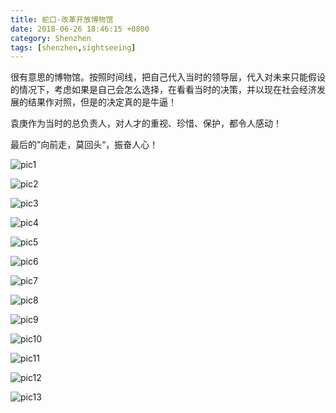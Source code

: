 ```yaml
---
title: 蛇口·改革开放博物馆
date: 2018-06-26 18:46:15 +0800
category: Shenzhen
tags: [shenzhen,sightseeing]
---
```


很有意思的博物馆。按照时间线，把自己代入当时的领导层，代入对未来只能假设的情况下，考虑如果是自己会怎么选择，在看看当时的决策，并以现在社会经济发展的结果作对照，但是的决定真的是牛逼！

袁庚作为当时的总负责人，对人才的重视、珍惜、保护，都令人感动！

最后的”向前走，莫回头“，振奋人心！

![pic1](https://chenxie-fun.oss-cn-shenzhen.aliyuncs.com/travel/shenzhen/gaigekaifang_pic1.jpeg)

![pic2](https://chenxie-fun.oss-cn-shenzhen.aliyuncs.com/travel/shenzhen/gaigekaifang_pic2.jpeg)

![pic3](https://chenxie-fun.oss-cn-shenzhen.aliyuncs.com/travel/shenzhen/gaigekaifang_pic3.jpeg)

![pic4](https://chenxie-fun.oss-cn-shenzhen.aliyuncs.com/travel/shenzhen/gaigekaifang_pic4.jpeg)

![pic5](https://chenxie-fun.oss-cn-shenzhen.aliyuncs.com/travel/shenzhen/gaigekaifang_pic5.jpeg)

![pic6](https://chenxie-fun.oss-cn-shenzhen.aliyuncs.com/travel/shenzhen/gaigekaifang_pic6.jpeg)

![pic7](https://chenxie-fun.oss-cn-shenzhen.aliyuncs.com/travel/shenzhen/gaigekaifang_pic7.jpeg)

![pic8](https://chenxie-fun.oss-cn-shenzhen.aliyuncs.com/travel/shenzhen/gaigekaifang_pic8.jpeg)

![pic9](https://chenxie-fun.oss-cn-shenzhen.aliyuncs.com/travel/shenzhen/gaigekaifang_pic9.jpeg)

![pic10](https://chenxie-fun.oss-cn-shenzhen.aliyuncs.com/travel/shenzhen/gaigekaifang_pic10.jpeg)

![pic11](https://chenxie-fun.oss-cn-shenzhen.aliyuncs.com/travel/shenzhen/gaigekaifang_pic11.jpeg)

![pic12](https://chenxie-fun.oss-cn-shenzhen.aliyuncs.com/travel/shenzhen/gaigekaifang_pic12.jpeg)

![pic13](https://chenxie-fun.oss-cn-shenzhen.aliyuncs.com/travel/shenzhen/gaigekaifang_pic13.jpeg)